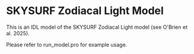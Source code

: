 # SKYSURF Zodiacal Light Model

This is an IDL model of the SKYSURF Zodiacal Light model (see O'Brien et al. 2025).


Please refer to run_model.pro for example usage.